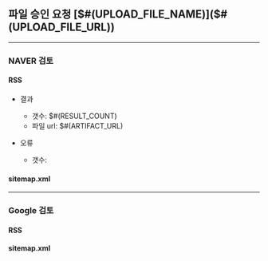 ## 파일 승인 요청 [$#(UPLOAD_FILE_NAME)]($#(UPLOAD_FILE_URL))

---
### NAVER 검토

#### RSS
- 결과
    - 갯수: $#(RESULT_COUNT)
    - 파일 url: $#(ARTIFACT_URL)

- 오류
    - 갯수: 


#### sitemap.xml

---
### Google 검토

#### RSS

#### sitemap.xml